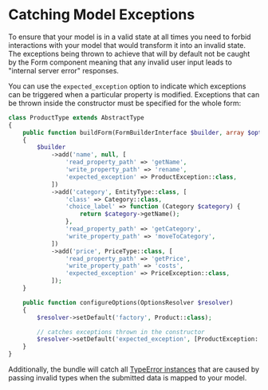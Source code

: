 Catching Model Exceptions
=========================

To ensure that your model is in a valid state at all times you need to forbid interactions with your model that would
transform it into an invalid state. The exceptions being thrown to achieve that will by default not be caught by the
Form component meaning that any invalid user input leads to "internal server error" responses.

You can use the `expected_exception` option to indicate which exceptions can be triggered when a particular property
is modified. Exceptions that can be thrown inside the constructor must be specified for the whole form:

```php
class ProductType extends AbstractType
{
    public function buildForm(FormBuilderInterface $builder, array $options)
    {
        $builder
            ->add('name', null, [
                'read_property_path' => 'getName',
                'write_property_path' => 'rename',
                'expected_exception' => ProductException::class,
            ])
            ->add('category', EntityType::class, [
                'class' => Category::class,
                'choice_label' => function (Category $category) {
                    return $category->getName();
                },
                'read_property_path' => 'getCategory',
                'write_property_path' => 'moveToCategory',
            ])
            ->add('price', PriceType::class, [
                'read_property_path' => 'getPrice',
                'write_property_path' => 'costs',
                'expected_exception' => PriceException::class,
            ]);
    }

    public function configureOptions(OptionsResolver $resolver)
    {
        $resolver->setDefault('factory', Product::class);

        // catches exceptions thrown in the constructor
        $resolver->setDefault('expected_exception', [ProductException::class, PriceException::class]);
    }
}
```

Additionally, the bundle will catch all [TypeError instances](http://www.php.net/manual/en/class.typeerror.php) that are
caused by passing invalid types when the submitted data is mapped to your model.
